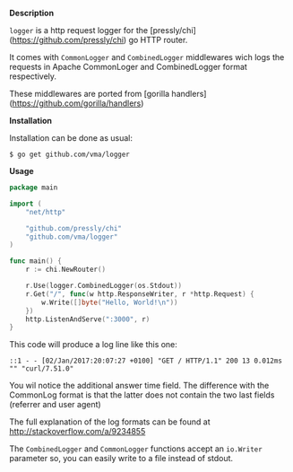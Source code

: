 **Description**

`logger` is a http request logger for the [pressly/chi] (https://github.com/pressly/chi) go HTTP router.

It comes  with `CommonLogger` and `CombinedLogger` middlewares wich logs the requests
in Apache CommonLoger and CombinedLogger format respectively.

These middlewares are ported from [gorilla handlers] (https://github.com/gorilla/handlers)

**Installation**

Installation can be done as usual:

```
$ go get github.com/vma/logger
```

**Usage**

```go
package main

import (
    "net/http"

    "github.com/pressly/chi"
    "github.com/vma/logger"
)

func main() {
    r := chi.NewRouter()

    r.Use(logger.CombinedLogger(os.Stdout))
    r.Get("/", func(w http.ResponseWriter, r *http.Request) {
        w.Write([]byte("Hello, World!\n"))
    })
    http.ListenAndServe(":3000", r)
}
```

This code will produce a log line like this one:

`::1 - - [02/Jan/2017:20:07:27 +0100] "GET / HTTP/1.1" 200 13 0.012ms "" "curl/7.51.0"`

You wil notice the additional answer time field. The difference with the CommonLog format is
that the latter does not contain the two last fields (referrer and user agent)

The full explanation of the log formats can be found at http://stackoverflow.com/a/9234855

The `CombinedLogger` and `CommonLogger` functions accept an `io.Writer` parameter so, you can
easily write to a file instead of stdout.


